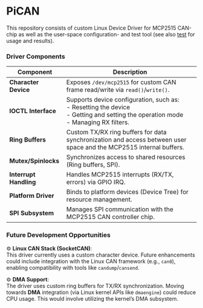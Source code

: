     
# PiCAN
This repository consists of custom Linux Device Driver for MCP2515 CAN-chip as well as the user-space configuration- and test tool (see also [test](https://github.com/AndreasCnaus/PiCAN/tree/master/test)
 for usage and results).

### Driver Components

| **Component**          | **Description**                                                                 |
|-------------------------|---------------------------------------------------------------------------------|
| **Character Device**    | Exposes `/dev/mcp2515` for custom CAN frame read/write via `read()`/`write()`.      |
| **IOCTL Interface**     | Supports device configuration, such as:<br>- Resetting the device<br>- Getting and setting the operation mode<br>- Managing RX filters.    |
| **Ring Buffers**        | Custom TX/RX ring buffers for data synchronization and access between user space and the MCP2515 internal buffers.  |
| **Mutex/Spinlocks**     | Synchronizes access to shared resources (Ring buffers, SPI).                                       |
| **Interrupt Handling**  | Handles MCP2515 interrupts (RX/TX, errors) via GPIO IRQ.                        |
| **Platform Driver**     | Binds to platform devices (Device Tree) for resource management.                |
| **SPI Subsystem**       | Manages SPI communication with the MCP2515 CAN controller chip.                 |

### Future Development Opportunities

⚙️ **Linux CAN Stack (SocketCAN)**:  
This driver currently uses a custom character device. Future enhancements could include integration with the Linux CAN framework (e.g., `can0`), enabling compatibility with tools like `candump`/`cansend`.  

⚙️ **DMA Support**:  
The driver uses custom ring buffers for TX/RX synchronization. Moving towards **DMA** integration (via Linux kernel APIs like `dmaengine`) could reduce CPU usage. This would involve utilizing the kernel’s DMA subsystem.
